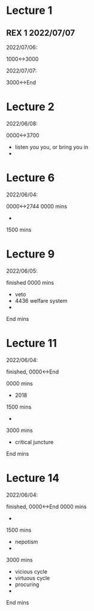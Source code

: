 # Lecture 1
## REX 1 2022/07/07
2022/07/06:

1000<->3000

2022/07/07:

3000<->End

# Lecture 2

2022/06/08:

0000<->3700

- listen you you, or bring you in
- 

# Lecture 6

2022/06/04:

0000<->2744
0000 mins

- 

1500 mins

# Lecture 9

2022/06/05:

finished
0000 mins

- veto
- 4436 welfare system
- 

End mins

# Lecture 11

2022/06/04:

finished,
0000<->End

0000 mins

- 2018 

1500 mins

- 

3000 mins

- critical juncture

End mins

# Lecture 14

2022/06/04:

finished,
0000<->End
0000 mins

- 

1500 mins

- nepotism
- 

3000 mins

- vicious cycle
- virtuous cycle
- procuring
- 

End mins
